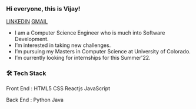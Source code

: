 ### Hi everyone, this is Vijay!

[LINKEDIN](https://www.linkedin.com/in/vijaya-simha-bheemi-reddy/)
[GMAIL](vijaysrc3@gmail.com)

- I am a Computer Science Engineer who is much into Software Development.
- I’m interested in taking new challenges. 
- I’m pursuing my Masters in Computer Science at University of Colorado. 
- I’m currently looking for internships for this Summer'22.


### 🛠  Tech Stack

Front End : HTML5 CSS Reactjs JavaScript

Back End : Python Java




<!---
vijaysrc3/vijaysrc3 is a ✨ special ✨ repository because its `README.md` (this file) appears on your GitHub profile.
You can click the Preview link to take a look at your changes.
--->

